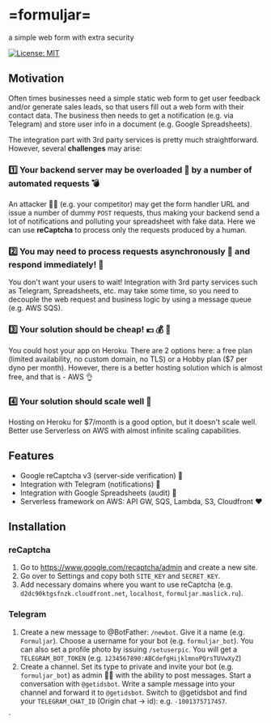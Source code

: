 # =formuljar=

a simple web form with extra security

[![License: MIT](https://img.shields.io/badge/License-MIT-green.svg)](https://opensource.org/licenses/MIT)


## Motivation
Often times businesses need a simple static web form to get user feedback and/or generate sales leads, so that users
fill out a web form with their contact data.
The business then needs to get a notification (e.g. via Telegram) and store user info in a document (e.g. Google Spreadsheets).

The integration part with 3rd party services is pretty much straightforward. However, several **challenges** may arise:

### :one: Your backend server may be overloaded :no_good: by a number of automated requests :bomb:

An attacker :male_detective: (e.g. your competitor) may get the form handler URL and issue a number of dummy ``POST`` requests, thus making your backend send a lot of notifications and polluting your spreadsheet with fake data.
Here we can use **reCaptcha** to process only the requests produced by a human.

### :two: You may need to process requests asynchronously :ping_pong: and respond immediately! :running:
You don't want your users to wait!
Integration with 3rd party services such as Telegram, Spreadsheets, etc. may take some time, so you need to decouple the web request and business logic by using a message queue (e.g. AWS SQS).

### :three: Your solution should be cheap! :euro: :moneybag: :money_with_wings:
You could host your app on Heroku. There are 2 options here: a free plan (limited availability, no custom domain, no TLS) or a Hobby plan ($7 per dyno per month). However, there is a better hosting solution which is almost free, and that is - AWS :ok_hand:

### :four: Your solution should scale well :satellite:
Hosting on Heroku for $7/month is a good option, but it doesn't scale well. Better use Serverless on AWS with almost infinite scaling capabilities.

## Features
* Google reCaptcha v3 (server-side verification) :boxing_glove:
* Integration with Telegram (notifications) :bookmark:
* Integration with Google Spreadsheets (audit) :floppy_disk:
* Serverless framework on AWS: API GW, SQS, Lambda, S3, Cloudfront :heart:

## Installation
### reCaptcha
1. Go to https://www.google.com/recaptcha/admin and create a new site.
2. Go over to Settings and copy both ``SITE_KEY`` and ``SECRET_KEY``.
3. Add necessary domains where you want to use reCaptcha (e.g. ``d2dc90ktgsfnzk.cloudfront.net``, ``localhost``, ``formuljar.maslick.ru``).

### Telegram
1. Create a new message to @BotFather: ``/newbot``. Give it a name (e.g. ``Formuljar``). Choose a username for your bot (e.g. ``formuljar_bot``). You can also set a profile photo by issuing ``/setuserpic``. You will get a ``TELEGRAM_BOT_TOKEN`` (e.g. ``1234567890:ABCdefgHijklmnoPQrsTUVwXyZ``)
2. Create a channel. Set its type to private and invite your bot (e.g. ``formuljar_bot``) as admin 👩‍💼 with the ability to post messages. Start a conversation with ``@getidsbot``. Write a sample message into your channel and forward it to ``@getidsbot``. Switch to @getidsbot and find your ``TELEGRAM_CHAT_ID`` (Origin chat -> id): e.g. ``-1001375717457``.

`
